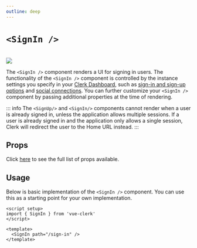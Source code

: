 ```yaml
---
outline: deep
---
```


# `<SignIn />`

<br />
<img src="https://clerk.com/_next/image?url=%2F_next%2Fstatic%2Fmedia%2F_docs%2Fmain%2Fui-components%2Fsign-in.svg&w=1080&q=75" />

The `<SignIn />` component renders a UI for signing in users. The functionality of the `<SignIn />` component is controlled by the instance settings you specify in your [Clerk Dashboard](https://dashboard.clerk.com), such as [sign-in and sign-up options](https://clerk.com/docs/authentication/configuration/sign-up-sign-in-options) and [social connections](https://clerk.com/docs/authentication/social-connections/overview). You can further customize your `<SignIn />` component by passing additional properties at the time of rendering.

::: info
The `<SignUp/>` and `<SignIn/>` components cannot render when a user is already signed in, unless the application allows multiple sessions. If a user is already signed in and the application only allows a single session, Clerk will redirect the user to the Home URL instead.
:::

## Props

Click [here](https://clerk.com/docs/components/authentication/sign-in#properties) to see the full list of props available.

## Usage

Below is basic implementation of the `<SignIn />` component. You can use this as a starting point for your own implementation.

```vue
<script setup>
import { SignIn } from 'vue-clerk'
</script>

<template>
  <SignIn path="/sign-in" />
</template>
```

